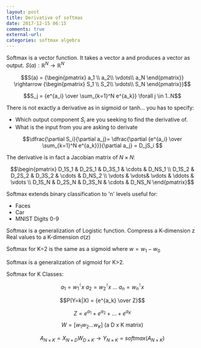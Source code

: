 ```yaml
---
layout: post
title: Derivative of softmax
date: 2017-12-15 06:15
comments: true
external-url:
categories: softmax algebra
---
```


Softmax is a vector function. It takes a vector a and produces a vector as output. $S(a): \mathbb{R}^N \rightarrow \mathbb{R}^N$

$$S(a) = {\begin{pmatrix}
a_1 \\
a_2\\
\vdots\\
a_N
\end{pmatrix}} \rightarrow {\begin{pmatrix}
S_1 \\
S_2\\
\vdots\\
S_N
\end{pmatrix}}$$

$$S_j = {e^{a_i} \over \sum_{k=1}^N e^{a_k}} \forall j \in 1..N$$

There is not exactly a derivative as in sigmoid or tanh... you has to specify:
* Which output component $S_i$ are you seeking to find the derivative of.
* What is the input from you are asking to derivate


$$\dfrac{\partial S_i}{\partial a_j}= \dfrac{\partial {e^{a_i} \over \sum_{k=1}^N e^{a_k}}}{\partial a_j} = D_jS_i $$

The derivative is in fact a Jacobian matrix of $N \times N$:

$$\begin{pmatrix}
 D_1S_1 & D_2S_1 & D_3S_1 & \cdots & D_NS_1 \\
 D_1S_2 & D_2S_2 & D_3S_2 & \cdots & D_NS_2 \\
 \vdots  & \vdots& \vdots & \ddots & \vdots \\
 D_1S_N & D_2S_N & D_3S_N & \cdots & D_NS_N    
 \end{pmatrix}$$


Softmax extends binary classification to 'n' levels useful for:  
* Faces  
* Car  
* MNIST Digits 0-9  

Softmax is a generalization of Logistic function. Compress a K-dimension z Real values to a K-dimension $\sigma (z)$

Softmax for K=2 is the same as a sigmoid where $w = w_1 - w_0$ 

Softmax is a generalization of sigmoid for K>2.

Softmax for K Classes:  

$$a_1=w_1^\intercal x \text{   } a_2=w_2^\intercal x \text{   } ...\text{   } a_n=w_n^\intercal x$$

$$P(Y=k|X) = {e^{a_k} \over Z}$$

$$Z = e^{a_1}+e^{a_2}+...+e^{a_K}$$

$$W = [ w_1 w_2...w_K] \text{ (a D x K matrix)}$$

$$A_{N\times K} = X_{N\times D}W_{D\times K}\rightarrow Y_{N\times K}=softmax(A_{N\times K})$$




